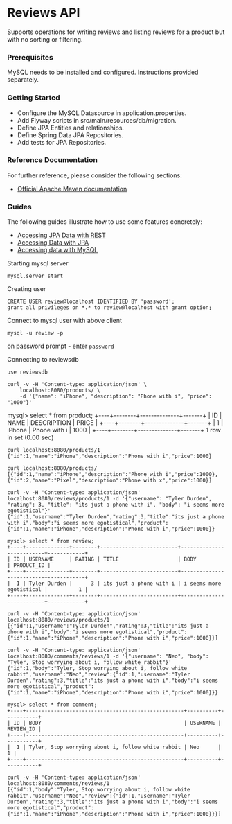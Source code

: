 # Reviews API 
Supports operations for writing reviews and listing reviews for a product but with no sorting or filtering.

### Prerequisites
MySQL needs to be installed and configured. Instructions provided separately.

### Getting Started
* Configure the MySQL Datasource in application.properties.
* Add Flyway scripts in src/main/resources/db/migration.
* Define JPA Entities and relationships.
* Define Spring Data JPA Repositories.
* Add tests for JPA Repositories.

### Reference Documentation
For further reference, please consider the following sections:

* [Official Apache Maven documentation](https://maven.apache.org/guides/index.html)

### Guides
The following guides illustrate how to use some features concretely:

* [Accessing JPA Data with REST](https://spring.io/guides/gs/accessing-data-rest/)
* [Accessing Data with JPA](https://spring.io/guides/gs/accessing-data-jpa/)
* [Accessing data with MySQL](https://spring.io/guides/gs/accessing-data-mysql/)


Starting mysql server
```
mysql.server start
```

Creating user 
```
CREATE USER review@localhost IDENTIFIED BY 'password';
grant all privileges on *.* to review@localhost with grant option;
```

Connect to mysql user with above client
```
mysql -u review -p
```
on password prompt - enter `password`

Connecting to reviewsdb
```
use reviewsdb
```

```
curl -v -H 'Content-type: application/json' \
    localhost:8080/products/ \
    -d '{"name": "iPhone", "description": "Phone with i", "price": "1000"}'
```

mysql> select * from product;
+----+--------+--------------+-------+
| ID | NAME   | DESCRIPTION  | PRICE |
+----+--------+--------------+-------+
|  1 | iPhone | Phone with i |  1000 |
+----+--------+--------------+-------+
1 row in set (0.00 sec)

```
curl localhost:8080/products/1
{"id":1,"name":"iPhone","description":"Phone with i","price":1000}
```

```
curl localhost:8080/products/
[{"id":1,"name":"iPhone","description":"Phone with i","price":1000},{"id":2,"name":"Pixel","description":"Phone with x","price":1000}]
```


```
curl -v -H 'Content-type: application/json' localhost:8080/reviews/products/1 -d '{"username": "Tyler Durden", "rating": 3, "title": "its just a phone with i", "body": "i seems more egotistical"}'
{"id":1,"username":"Tyler Durden","rating":3,"title":"its just a phone with i","body":"i seems more egotistical","product":{"id":1,"name":"iPhone","description":"Phone with i","price":1000}}
```

```
mysql> select * from review;
+----+--------------+--------+-------------------------+--------------------------+------------+
| ID | USERNAME     | RATING | TITLE                   | BODY                     | PRODUCT_ID |
+----+--------------+--------+-------------------------+--------------------------+------------+
|  1 | Tyler Durden |      3 | its just a phone with i | i seems more egotistical |          1 |
+----+--------------+--------+-------------------------+--------------------------+------------+
```

```
curl -v -H 'Content-type: application/json' localhost:8080/reviews/products/1
[{"id":1,"username":"Tyler Durden","rating":3,"title":"its just a phone with i","body":"i seems more egotistical","product":{"id":1,"name":"iPhone","description":"Phone with i","price":1000}}]
```

```
curl -v -H 'Content-type: application/json' localhost:8080/comments/reviews/1 -d '{"username": "Neo", "body": "Tyler, Stop worrying about i, follow white rabbit"}'
{"id":1,"body":"Tyler, Stop worrying about i, follow white rabbit","username":"Neo","review":{"id":1,"username":"Tyler Durden","rating":3,"title":"its just a phone with i","body":"i seems more egotistical","product":{"id":1,"name":"iPhone","description":"Phone with i","price":1000}}}
```

```
mysql> select * from comment;
+----+---------------------------------------------------+----------+-----------+
| ID | BODY                                              | USERNAME | REVIEW_ID |
+----+---------------------------------------------------+----------+-----------+
|  1 | Tyler, Stop worrying about i, follow white rabbit | Neo      |         1 |
+----+---------------------------------------------------+----------+-----------+
```

```
curl -v -H 'Content-type: application/json' localhost:8080/comments/reviews/1
[{"id":1,"body":"Tyler, Stop worrying about i, follow white rabbit","username":"Neo","review":{"id":1,"username":"Tyler Durden","rating":3,"title":"its just a phone with i","body":"i seems more egotistical","product":{"id":1,"name":"iPhone","description":"Phone with i","price":1000}}}]
```